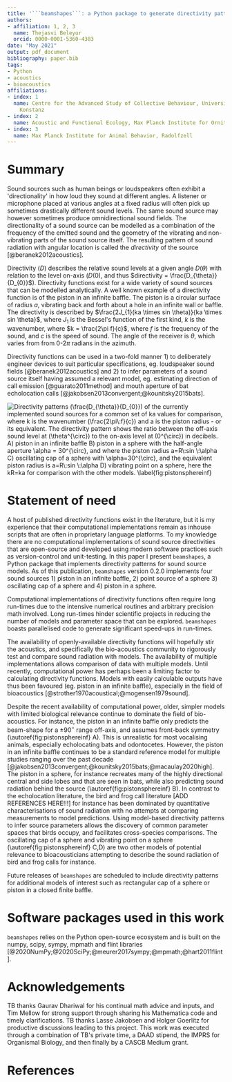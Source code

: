 ```yaml
---
title: '```beamshapes```: a Python package to generate directivity patterns for various sound source models'
authors:
- affiliation: 1, 2, 3
  name: Thejasvi Beleyur
  orcid: 0000-0001-5360-4383
date: "May 2021"
output: pdf_document
bibliography: paper.bib
tags:
- Python
- acoustics
- bioacoustics
affiliations:
- index: 1
  name: Centre for the Advanced Study of Collective Behaviour, University of Konstanz,
    Konstanz
- index: 2
  name: Acoustic and Functional Ecology, Max Planck Institute for Ornithology, Seewiesen
- index: 3
  name: Max Planck Institute for Animal Behavior, Radolfzell
---
```


# Summary

Sound sources such as human beings or loudspeakers often exhibit a 'directionality' in how loud they sound at different angles.
A listener or microphone placed at various angles at a fixed radius will often pick up sometimes drastically different sound levels. The same sound source may however sometimes produce omnidirectional sound fields. The directionality of a sound source can be modelled as a combination of the frequency of the emitted
sound and the geometry of the vibrating and non-vibrating parts of the sound source itself. The resulting pattern of sound radiation with angular location is called the *directivity* of the source [@beranek2012acoustics]. 

Directivity ($D$) describes the relative sound levels at a given angle $D(\theta)$
with relation to the level on-axis ($D(0)$, and thus $directivity = \frac{D_{\theta}}{D_{0}}$). Directivity
functions exist for a wide variety of sound sources that can be modelled analytically. A well known example 
of a directivity function is of the piston in an infinite baffle. The piston is a circular surface of radius
$a$, vibrating back and forth about a hole in an infinite wall or baffle. The directivity is described by $\frac{2J_{1}(ka \times sin \theta)}{ka \times sin \theta}$, where $J_{1}$ is the Bessel's function of the first kind, $k$ is the wavenumber, where $k = \frac{2\pi f}{c}$, where $f$ is the frequency of the sound, and $c$ is the speed of sound. The angle of the receiver is $\theta$, which varies from from 0-2$\pi$ radians in the azimuth. 

Directivity functions can be used in a two-fold manner 1) to deliberately engineer devices to suit particular specifications, eg. loudspeaker sound fields [@beranek2012acoustics] and 2) to infer parameters of a sound source itself having assumed a relevant model, eg. estimating direction of call emission [@guarato2011method] and mouth aperture of bat echolocation calls [@jakobsen2013convergent;@kounitsky2015bats].


![Directivity patterns ($\frac{D_{\theta}}{D_{0}}$) of the currently implemented sound sources for a common set of $ka$ values for comparison, where $k$ is the wavenumber ($\frac{2\pi\:f}{c}$) and $a$ is the piston radius - or its equivalent. The directivity pattern shows the ratio between the off-axis sound level at ($\theta^{\circ}$) to the on-axis level at ($0^{\circ}$) in decibels. A) piston in an infinite baffle B) piston in a sphere with the half-angle aperture $\alpha = 30^{\circ}$, and where the piston radius $a=R\:sin \:\alpha$ C) oscillating cap of a sphere with  $\alpha=30^{\circ}$, and the equivalent piston radius is $a=R\:sin \:\alpha$ D) vibrating point on a sphere, here the $kR=ka$ for comparison with the other models. \label{fig:pistonsphereinf}](paper_related/piston_sphere_baffle.png)


# Statement of need

A host of published directivity functions exist in the literature, but it is my experience that their computational implementations remain as inhouse scripts that are often in proprietary language platforms. To my knowledge there are no computational implementations of sound source directivities that are open-source and developed using modern software practices such as version-control and unit-testing. In this paper I present ```beamshapes```, a Python package that implements directivity patterns for sound source models. As of this publication, ```beamshapes``` version 0.2.0 implements four sound sources 1) piston in an infinite baffle, 2) point source of a sphere 3) oscillating cap of a sphere and 4) piston in a sphere. 

Computational implementations of directivity functions often require long run-times due to the intensive numerical routines and arbitrary precision math involved. Long run-times hinder scientific projects in reducing the number of models and parameter space that can be explored. ```beamshapes``` boasts parallelised code to generate significant speed-ups in run-times. 

The availability of openly-available directivity functions will hopefully stir the acoustics, and specifically the bio-acoustics community to rigorously test and compare sound radiation with models. The availability of multiple implementations allows comparison of data with multiple models. Until recently, computational power has perhaps been a limiting factor to calculating directivity functions. Models with easily calculable outputs have thus been favoured (eg. piston in an infinite baffle), especially in the field of bioacoustics [@strother1970acoustical;@mogensen1979sound]. 


Despite the recent availability of computational power, older, simpler models with limited biological relevance continue to dominate the field of bio-acoustics. For instance, the piston in an infinite baffle only predicts the beam-shape for a $\pm90^{\circ}$ range off-axis, and assumes front-back symmetry (\autoref{fig:pistonsphereinf} A). This is unrealistic for most vocalising animals, especially echolocating bats and odontocetes. However, the piston in an infinite baffle continues to be a standard reference model for multiple studies ranging over the past decade [@jakobsen2013convergent;@kounitsky2015bats;@macaulay2020high]. The piston in a sphere, for instance recreates many of the highly directional central and side lobes and that are seen in bats, while also predicting sound radiation behind the source (\autoref{fig:pistonsphereinf} B). In contrast to the echolocation literature, the bird and frog call literature [ADD REFERENCES HERE!!!] for instance has been dominated by quantitative characterisations of sound radiation with no attempts at comparing measurements to model predictions. Using model-based directivity patterns to infer source parameters allows the discovery of common parameter spaces that birds occupy, and facilitates cross-species comparisons. The oscillating cap of a sphere and vibrating point on a sphere (\autoref{fig:pistonsphereinf} C,D) are two other models of potential relevance to bioacousticians attempting to describe the sound radiation of bird and frog calls for instance. 

Future releases of ```beamshapes``` are scheduled to include directivity patterns for additional models of interest such as rectangular cap of a sphere or piston in a closed finite baffle.


# Software packages used in this work
```beamshapes``` relies on the Python open-source ecosystem and is built on the numpy, scipy, sympy, mpmath and flint libraries [@2020NumPy;@2020SciPy;@meurer2017sympy;@mpmath;@hart2011flint]. 

# Acknowledgements
TB thanks Gaurav Dhariwal for his continual math advice and inputs, and Tim Mellow for 
strong support through sharing his Mathematica code and timely clarifications. TB thanks Lasse Jakobsen and Holger Goerlitz for productive discussions leading to this project. This work was executed through a combination of TB's private time, a DAAD stipend, the IMPRS for Organismal Biology,  and then finally by a CASCB Medium grant.

# References
